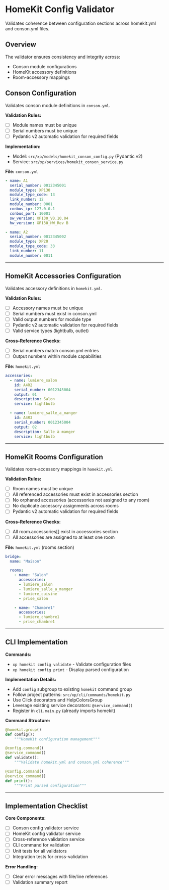 # HomeKit Config Validator

Validates coherence between configuration sections across homekit.yml and conson.yml files.

## Overview

The validator ensures consistency and integrity across:
- Conson module configurations
- HomeKit accessory definitions
- Room-accessory mappings

## Conson Configuration

Validates conson module definitions in `conson.yml`.

**Validation Rules:**
- [ ] Module names must be unique
- [ ] Serial numbers must be unique
- [ ] Pydantic v2 automatic validation for required fields

**Implementation:**
- Model: `src/xp/models/homekit_conson_config.py` (Pydantic v2)
- Service: `src/xp/services/homekit_conson_service.py`

**File:** `conson.yml`

```yaml
- name: A1
  serial_number: 0012345001
  module_type: XP130
  module_type_code: 13
  link_number: 12
  module_number: 0001
  conbus_ip: 127.0.0.1
  conbus_port: 10001
  sw_version: XP130_V0.10.04
  hw_version: XP130_HW_Rev B

- name: A2
  serial_number: 0012345002
  module_type: XP20
  module_type_code: 33
  link_number: 11
  module_number: 0011
```


---

## HomeKit Accessories Configuration

Validates accessory definitions in `homekit.yml`.

**Validation Rules:**
- [ ] Accessory names must be unique
- [ ] Serial numbers must exist in conson.yml
- [ ] Valid output numbers for module type
- [ ] Pydantic v2 automatic validation for required fields
- [ ] Valid service types (lightbulb, outlet)

**Cross-Reference Checks:**
- [ ] Serial numbers match conson.yml entries
- [ ] Output numbers within module capabilities

**File:** `homekit.yml`

```yaml
accessories:
  - name: lumiere_salon
    id: A4R2
    serial_number: 0012345004
    output: 01
    description: Salon
    service: lightbulb

  - name: lumiere_salle_a_manger
    id: A4R3
    serial_number: 0012345004
    output: 02
    description: Salle à manger
    service: lightbulb
```

---

## HomeKit Rooms Configuration

Validates room-accessory mappings in `homekit.yml`.

**Validation Rules:**
- [ ] Room names must be unique
- [ ] All referenced accessories must exist in accessories section
- [ ] No orphaned accessories (accessories not assigned to any room)
- [ ] No duplicate accessory assignments across rooms
- [ ] Pydantic v2 automatic validation for required fields

**Cross-Reference Checks:**
- [ ] All room.accessories[] exist in accessories section
- [ ] All accessories are assigned to at least one room

**File:** `homekit.yml` (rooms section)

```yaml
bridge:
  name: "Maison"

  rooms:
    - name: "Salon"
      accessories:
      - lumiere_salon
      - lumiere_salle_a_manger
      - lumiere_cuisine
      - prise_salon

    - name: "Chambre1"
      accessories:
      - lumiere_chambre1
      - prise_chambre1
```

---

## CLI Implementation

**Commands:**
- `xp homekit config validate` - Validate configuration files
- `xp homekit config print` - Display parsed configuration

**Implementation Details:**
- Add `config` subgroup to existing `homekit` command group
- Follow project patterns: `src/xp/cli/commands/homekit.py`
- Use Click decorators and HelpColorsGroup
- Leverage existing service decorators: `@service_command()`
- Register in `cli.main.py` (already imports homekit)

**Command Structure:**
```python
@homekit.group()
def config():
    """HomeKit configuration management"""

@config.command()
@service_command()
def validate():
    """Validate homekit.yml and conson.yml coherence"""

@config.command()
@service_command()
def print():
    """Print parsed configuration"""
```


---

## Implementation Checklist

**Core Components:**
- [ ] Conson config validator service
- [ ] HomeKit config validator service
- [ ] Cross-reference validation service
- [ ] CLI command for validation
- [ ] Unit tests for all validators
- [ ] Integration tests for cross-validation

**Error Handling:**
- [ ] Clear error messages with file/line references
- [ ] Validation summary report
